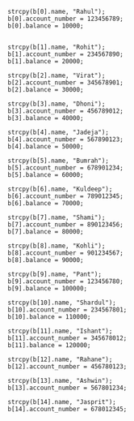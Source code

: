     strcpy(b[0].name, "Rahul");
    b[0].account_number = 123456789;
    b[0].balance = 10000;


    strcpy(b[1].name, "Rohit");
    b[1].account_number = 234567890;
    b[1].balance = 20000;

    strcpy(b[2].name, "Virat");
    b[2].account_number = 345678901;
    b[2].balance = 30000;

    strcpy(b[3].name, "Dhoni");
    b[3].account_number = 456789012;
    b[3].balance = 40000;

    strcpy(b[4].name, "Jadeja");
    b[4].account_number = 567890123;
    b[4].balance = 50000;

    strcpy(b[5].name, "Bumrah");
    b[5].account_number = 678901234;
    b[5].balance = 60000;

    strcpy(b[6].name, "Kuldeep");
    b[6].account_number = 789012345;
    b[6].balance = 70000;

    strcpy(b[7].name, "Shami");
    b[7].account_number = 890123456;
    b[7].balance = 80000;

    strcpy(b[8].name, "Kohli");
    b[8].account_number = 901234567;
    b[8].balance = 90000;

    strcpy(b[9].name, "Pant");
    b[9].account_number = 123456780;
    b[9].balance = 100000;

    strcpy(b[10].name, "Shardul");
    b[10].account_number = 234567801;
    b[10].balance = 110000;

    strcpy(b[11].name, "Ishant");
    b[11].account_number = 345678012;
    b[11].balance = 120000;

    strcpy(b[12].name, "Rahane");
    b[12].account_number = 456780123;

    strcpy(b[13].name, "Ashwin");
    b[13].account_number = 567801234;

    strcpy(b[14].name, "Jasprit");
    b[14].account_number = 678012345;